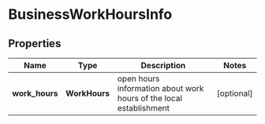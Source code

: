 # BusinessWorkHoursInfo

## Properties

| Name | Type | Description | Notes |
|------------ | ------------- | ------------- | -------------|
**work_hours** | **WorkHours** | open hours<br>information about work hours of the local establishment |[optional]|